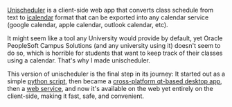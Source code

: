  [Unischeduler](https://scheduler.oatmeal.cc) is a client-side web app that converts class schedule from text to [icalendar](https://en.wikipedia.org/wiki/ICalendar) format that can be exported into any calendar service (google calendar, apple calendar, outlook calendar, etc).

 It might seem like a tool any University would provide by default, yet Oracle PeopleSoft Campus Solutions (and any university using it) doesn't seem to do so, which is horrible for students that want to keep track of their classes using a calendar. That's why I made unischeduler.

 This version of unischeduler is the final step in its journey: It started out as a simple [python script](https://www.github.com/Ovsyanka83/unischeduler), then became a [cross-platform qt-based desktop app](https://github.com/Ovsyanka83/unischeduler_gui/), then a [web service](https://github.com/Ovsyanka83/unischeduler_web/), and now it's available on the web yet entirely on the client-side, making it fast, safe, and convenient. 